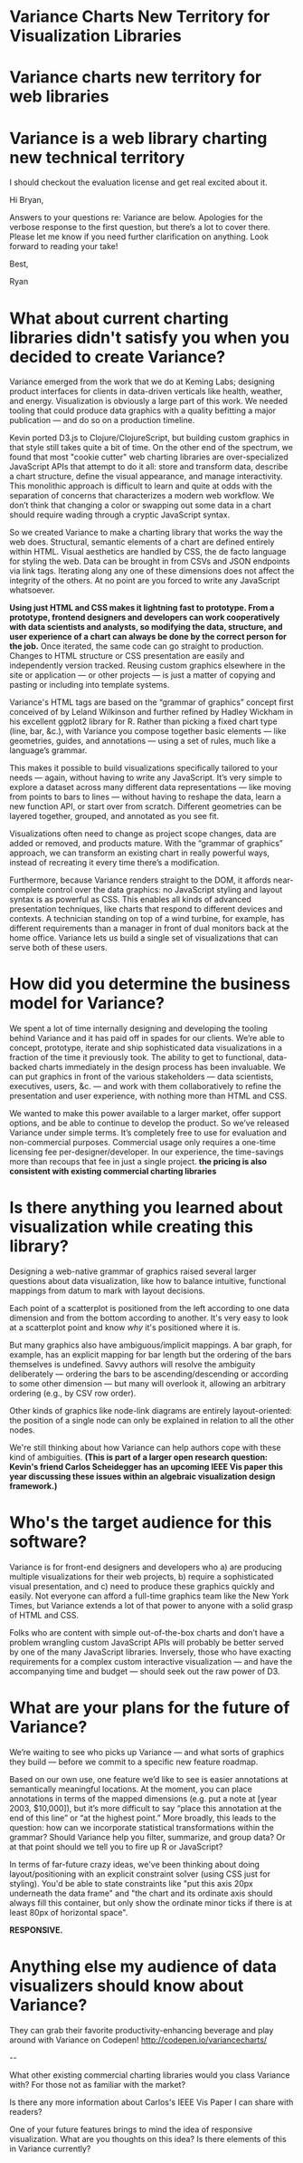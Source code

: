 # Variance Charts New Territory for Visualization Libraries
# Variance charts new territory for web libraries
# Variance is a web library charting new technical territory

I should checkout the evaluation license and get real excited about it. 










Hi Bryan, 

Answers to your questions re: Variance are below. Apologies for the verbose response to the first question, but there’s a lot to cover there. Please let me know if you need further clarification on anything. Look forward to reading your take! 

Best, 

Ryan 



# What about current charting libraries didn't satisfy you when you decided to create Variance? 

Variance emerged from the work that we do at Keming Labs; designing product interfaces for clients in data-driven verticals like health, weather, and energy. Visualization is obviously a large part of this work. We needed tooling that could produce data graphics with a quality befitting a major publication — and do so on a production timeline. 

Kevin ported D3.js to Clojure/ClojureScript, but building custom graphics in that style still takes quite a bit of time. On the other end of the spectrum, we found that most "cookie cutter" web charting libraries are over-specialized JavaScript APIs that attempt to do it all: store and transform data, describe a chart structure, define the visual appearance, and manage interactivity. This monolithic approach is difficult to learn and quite at odds with the separation of concerns that characterizes a modern web workflow. We don’t think that changing a color or swapping out some data in a chart should require wading through a cryptic JavaScript syntax. 

So we created Variance to make a charting library that works the way the web does. Structural, semantic elements of a chart are defined entirely within HTML. Visual aesthetics are handled by CSS, the de facto language for styling the web. Data can be brought in from CSVs and JSON endpoints via link tags. Iterating along any one of these dimensions does not affect the integrity of the others. At no point are you forced to write any JavaScript whatsoever. 

**Using just HTML and CSS makes it lightning fast to prototype. From a prototype, frontend designers and developers can work cooperatively with data scientists and analysts, so modifying the data, structure, and user experience of a chart can always be done by the correct person for the job.** Once iterated, the same code can go straight to production. Changes to HTML structure or CSS presentation are easily and independently version tracked. Reusing custom graphics elsewhere in the site or application — or other projects — is just a matter of copying and pasting or including into template systems. 

Variance's HTML tags are based on the “grammar of graphics” concept first conceived of by Leland Wilkinson and further refined by Hadley Wickham in his excellent ggplot2 library for R. Rather than picking a fixed chart type (line, bar, &c.), with Variance you compose together basic elements — like geometries, guides, and annotations — using a set of rules, much like a language’s grammar. 

This makes it possible to build visualizations specifically tailored to your needs — again, without having to write any JavaScript. It’s very simple to explore a dataset across many different data representations — like moving from points to bars to lines — without having to reshape the data, learn a new function API, or start over from scratch. Different geometries can be layered together, grouped, and annotated as you see fit. 

Visualizations often need to change as project scope changes, data are added or removed, and products mature. With the “grammar of graphics” approach, we can transform an existing chart in really powerful ways, instead of recreating it every time there’s a modification. 

Furthermore, because Variance renders straight to the DOM, it affords near-complete control over the data graphics: no JavaScript styling and layout syntax is as powerful as CSS. This enables all kinds of advanced presentation techniques, like charts that respond to different devices and contexts. A technician standing on top of a wind turbine, for example, has different requirements than a manager in front of dual monitors back at the home office. Variance lets us build a single set of visualizations that can serve both of these users. 


# How did you determine the business model for Variance? 

We spent a lot of time internally designing and developing the tooling behind Variance and it has paid off in spades for our clients. We’re able to concept, prototype, iterate and ship sophisticated data visualizations in a fraction of the time it previously took. The ability to get to functional, data-backed charts immediately in the design process has been invaluable. We can put graphics in front of the various stakeholders — data scientists, executives, users, &c. — and work with them collaboratively to refine the presentation and user experience, with nothing more than HTML and CSS. 

We wanted to make this power available to a larger market, offer support options, and be able to continue to develop the product. So we’ve released Variance under simple terms. It’s completely free to use for evaluation and non-commercial purposes. Commercial usage only requires a one-time licensing fee per-designer/developer. In our experience, the time-savings more than recoups that fee in just a single project. **the pricing is also consistent with existing commercial charting libraries**



# Is there anything you learned about visualization while creating this library? 

Designing a web-native grammar of graphics raised several larger questions about data visualization, like how to balance intuitive, functional mappings from datum to mark with layout decisions. 

Each point of a scatterplot is positioned from the left according to one data dimension and from the bottom according to another. It's very easy to look at a scatterplot point and know *why* it's positioned where it is. 

But many graphics also have ambiguous/implicit mappings. A bar graph, for example, has an explicit mapping for bar length but the ordering of the bars themselves is undefined. Savvy authors will resolve the ambiguity deliberately — ordering the bars to be ascending/descending or according to some other dimension — but many will overlook it, allowing an arbitrary ordering (e.g., by CSV row order). 

Other kinds of graphics like node-link diagrams are entirely layout-oriented: the position of a single node can only be explained in relation to all the other nodes. 

We're still thinking about how Variance can help authors cope with these kind of ambiguities. **(This is part of a larger open research question: Kevin's friend Carlos Scheidegger has an upcoming IEEE Vis paper this year discussing these issues within an algebraic visualization design framework.)**




# Who's the target audience for this software? 

Variance is for front-end designers and developers who a) are producing multiple visualizations for their web projects, b) require a sophisticated visual presentation, and c) need to produce these graphics quickly and easily. Not everyone can afford a full-time graphics team like the New York Times, but Variance extends a lot of that power to anyone with a solid grasp of HTML and CSS. 

Folks who are content with simple out-of-the-box charts and don’t have a problem wrangling custom JavaScript APIs will probably be better served by one of the many JavaScript libraries. Inversely, those who have exacting requirements for a complex custom interactive visualization — and have the accompanying time and budget — should seek out the raw power of D3. 


# What are your plans for the future of Variance? 

We’re waiting to see who picks up Variance — and what sorts of graphics they build — before we commit to a specific new feature roadmap. 

Based on our own use, one feature we’d like to see is easier annotations at semantically meaningful locations. At the moment, you can place annotations in terms of the mapped dimensions (e.g. put a note at [year 2003, $10,000]), but it’s more difficult to say “place this annotation at the end of this line” or “at the highest point.” More broadly, this leads to the question: how can we incorporate statistical transformations within the grammar? Should Variance help you filter, summarize, and group data? Or at that point should we tell you to fire up R or JavaScript? 

In terms of far-future crazy ideas, we've been thinking about doing layout/positioning with an explicit constraint solver (using CSS just for styling). You'd be able to state constraints like "put this axis 20px underneath the data frame" and "the chart and its ordinate axis should always fill this container, but only show the ordinate minor ticks if there is at least 80px of horizontal space". 

**RESPONSIVE.** 


# Anything else my audience of data visualizers should know about Variance? 

They can grab their favorite productivity-enhancing beverage and play around with Variance on Codepen! http://codepen.io/variancecharts/


--



What other existing commercial charting libraries would you class Variance with? For those not as familiar with the market? 

Is there any more information about Carlos's IEEE Vis Paper I can share with readers? 

One of your future features brings to mind the idea of responsive visualization. What are you thoughts on this idea? Is there elements of this in Variance currently? 

